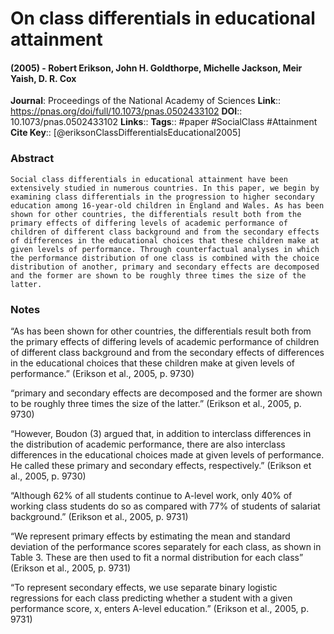 # On class differentials in educational attainment
#### (2005) - Robert Erikson, John H. Goldthorpe, Michelle Jackson, Meir Yaish, D. R. Cox
**Journal**: Proceedings of the National Academy of Sciences
**Link**:: https://pnas.org/doi/full/10.1073/pnas.0502433102
**DOI**:: 10.1073/pnas.0502433102
**Links**:: 
**Tags**:: #paper #SocialClass #Attainment 
**Cite Key**:: [@eriksonClassDifferentialsEducational2005]

### Abstract

```
Social class differentials in educational attainment have been extensively studied in numerous countries. In this paper, we begin by examining class differentials in the progression to higher secondary education among 16-year-old children in England and Wales. As has been shown for other countries, the differentials result both from the primary effects of differing levels of academic performance of children of different class background and from the secondary effects of differences in the educational choices that these children make at given levels of performance. Through counterfactual analyses in which the performance distribution of one class is combined with the choice distribution of another, primary and secondary effects are decomposed and the former are shown to be roughly three times the size of the latter.
```

### Notes

“As has been shown for other countries, the differentials result both from the primary effects of differing levels of academic performance of children of different class background and from the secondary effects of differences in the educational choices that these children make at given levels of performance.” (Erikson et al., 2005, p. 9730)

“primary and secondary effects are decomposed and the former are shown to be roughly three times the size of the latter.” (Erikson et al., 2005, p. 9730)

“However, Boudon (3) argued that, in addition to interclass differences in the distribution of academic performance, there are also interclass differences in the educational choices made at given levels of performance. He called these primary and secondary effects, respectively.” (Erikson et al., 2005, p. 9730)

“Although 62% of all students continue to A-level work, only 40% of working class students do so as compared with 77% of students of salariat background.” (Erikson et al., 2005, p. 9731)

“We represent primary effects by estimating the mean and standard deviation of the performance scores separately for each class, as shown in Table 3. These are then used to fit a normal distribution for each class” (Erikson et al., 2005, p. 9731)

“To represent secondary effects, we use separate binary logistic regressions for each class predicting whether a student with a given performance score, x, enters A-level education.” (Erikson et al., 2005, p. 9731)
